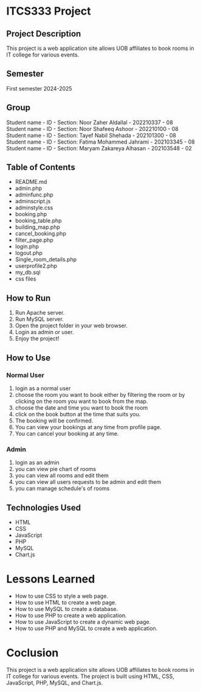 # ITCS333 Project
## Project Description
This project is a web application site allows UOB affiliates to book rooms in IT college for various events.
## Semester
First semester 2024-2025
## Group
Student name - ID - Section: Noor Zaher Aldallal - 202210337 - 08 \
Student name - ID - Section: Noor Shafeeq Ashoor - 202210100 - 08 \
Student name - ID - Section: Tayef Nabil Shehada - 202101300 - 08 \
Student name - ID - Section: Fatima Mohammed Jahrami - 202103345 - 08 \
Student name - ID - Section: Maryam Zakareya Alhasan - 202103548 - 02
## Table of Contents
+ README.md
+ admin.php
+ adminfunc.php
+ adminscript.js
+ adminstyle.css
+ booking.php
+ booking_table.php
+ building_map.php
+ cancel_booking.php
+ filter_page.php
+ login.php
+ logout.php
+ Single_room_details.php
+ userprofile2.php
+ my_db.sql
+ css files

## How to Run
1. Run Apache server.
2. Run MySQL server.
3. Open the project folder in your web browser.
4. Login as admin or user.
5. Enjoy the project!

## How to Use
### Normal User
1. login as a normal user
2. choose the room you want to book either by filtering the room or by clicking on the room you want to book from the map.
3. choose the date and time you want to book the room
4. click on the book button at the time that suits you.
5. The booking will be confirmed.
6. You can view your bookings at any time from profile page.
7. You can cancel your booking at any time.
### Admin
1. login as an admin
2. you can view pie chart of rooms
3. you can view all rooms and edit them
4. you can view all users requests to be admin and edit them
5. you can manage schedule's of rooms
## Technologies Used
* HTML
* CSS
* JavaScript
* PHP
* MySQL
* Chart.js
# Lessons Learned
* How to use CSS to style a web page.
* How to use HTML to create a web page.
* How to use MySQL to create a database.
* How to use PHP to create a web application.
* How to use JavaScript to create a dynamic web page.
* How to use PHP and MySQL to create a web application.

# Coclusion
This project is a web application site allows UOB affiliates to book rooms in IT college for various events. The project is built using HTML, CSS, JavaScript, PHP, MySQL, and Chart.js. 
